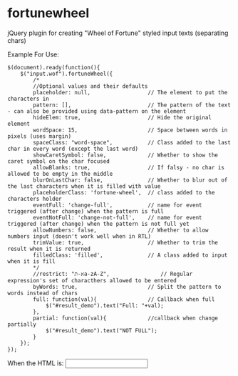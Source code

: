 fortunewheel
============

jQuery plugin for creating "Wheel of Fortune" styled input texts (separating chars)

Example For Use:

	$(document).ready(function(){
		$("input.wof").fortuneWheel({
			/*
			//Optional values and their defaults
			placeholder: null, 					// The element to put the characters in
			pattern: [], 						// The pattern of the text - can also be provided using data-pattern on the element
			hideElem: true, 					// Hide the original element
			wordSpace: 15, 						// Space between words in pixels (uses margin)
			spaceClass: "word-space",			// Class added to the last char in every word (except the last word)
			showCaretSymbol: false, 			// Whether to show the caret symbol on the char focused
			allowBlanks: true,					// If falsy - no char is allowed to be empty in the middle
			blurOnLastChar: false, 				// Whether to blur out of the last characters when it is filled with value
			placeholderClass: 'fortune-wheel',	// class added to the characters holder
			eventFull: 'change-full', 			// name for event triggered (after change) when the pattern is full
			eventNotFull: 'change-not-full', 	// name for event triggered (after change) when the pattern is not full yet
			allowNumbers: false, 				// Whether to allow numbers input (doesn't work well when in RTL)
			trimValue: true, 					// Whether to trim the result when it is returned
			filledClass: 'filled', 				// A class added to input when it is fill
			*/
			//restrict: "א-תa-zA-Z",				// Regular expression's set of characthers allowed to be entered
			byWords: true,						// Split the pattern to words instead of chars
			full: function(val){ 				// Callback when full
				$("#result_demo").text("Full: "+val);
			},
			partial: function(val){ 			//callback when change partially
				$("#result_demo").text("NOT FULL");
			}
		});
	});

	
When the HTML is:
	<input type="text" class="wof" data-pattern="[2,3,2]" />
	<div id="result_demo"></div>
	
	
